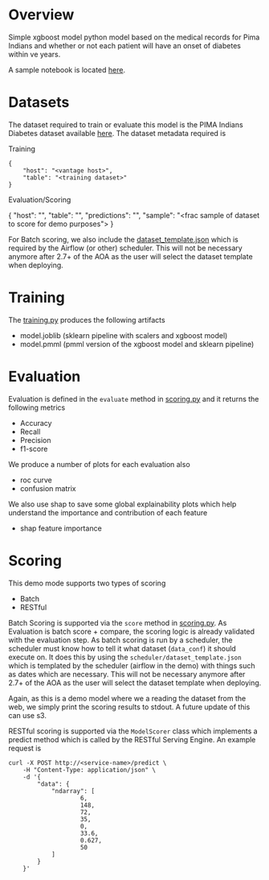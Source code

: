 # Overview
Simple xgboost model python model based on the medical records for Pima Indians and whether or not each patient will have an onset of diabetes within ve years.

A sample notebook is located [here](notebooks/Explore%20Diabetes.ipynb).

# Datasets
The dataset required to train or evaluate this model is the PIMA Indians Diabetes dataset available [here](http://nrvis.com/data/mldata/pima-indians-diabetes.csv). The dataset metadata required is

Training

    {
        "host": "<vantage host>",
        "table": "<training dataset>"
    }

Evaluation/Scoring

   {
        "host": "<vantage host>",
        "table": "<training dataset>",
        "predictions": "<predictions output table>",
        "sample": "<frac sample of dataset to score for demo purposes">
    }
    
For Batch scoring, we also include the [dataset_template.json](./scheduler/dataset_template.json) which is required by the Airflow (or other) scheduler. This will not be necessary anymore after 2.7+ of the AOA as the user will select the dataset template when deploying.

# Training
The [training.py](model_modules/training.py) produces the following artifacts

- model.joblib     (sklearn pipeline with scalers and xgboost model)
- model.pmml       (pmml version of the xgboost model and sklearn pipeline)

# Evaluation
Evaluation is defined in the `evaluate` method in [scoring.py](model_modules/scoring.py) and it returns the following metrics

- Accuracy
- Recall
- Precision
- f1-score

We produce a number of plots for each evaluation also

- roc curve
- confusion matrix

We also use shap to save some global explainability plots which help understand the importance and contribution of each feature

- shap feature importance


# Scoring 
This demo mode supports two types of scoring

 - Batch
 - RESTful
 
Batch Scoring is supported via the `score` method in [scoring.py](model_modules/scoring.py). As Evaluation is batch score + compare, the scoring logic is already validated with the evaluation step. As batch scoring is run by a scheduler, the scheduler must know how to tell it what dataset (`data_conf`) it should execute on. It does this by using the `scheduler/dataset_template.json` which is templated by the scheduler (airflow in the demo) with things such as dates which are necessary. This will not be necessary anymore after 2.7+ of the AOA as the user will select the dataset template when deploying. 

Again, as this is a demo model where we a reading the dataset from the web, we simply print the scoring results to stdout. A future update of this can use s3.

RESTful scoring is supported via the `ModelScorer` class which implements a predict method which is called by the RESTful Serving Engine. An example request is  

    curl -X POST http://<service-name>/predict \
        -H "Content-Type: application/json" \
        -d '{
            "data": {
                "ndarray": [
                        6,
                        148,
                        72,
                        35,
                        0,
                        33.6,
                        0.627,
                        50
                ]
            }
        }' 
